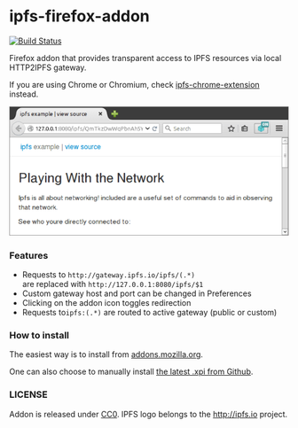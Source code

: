 # ipfs-firefox-addon

[![Build Status](https://travis-ci.org/lidel/ipfs-firefox-addon.svg)](https://travis-ci.org/lidel/ipfs-firefox-addon)

Firefox addon that provides transparent access to IPFS resources via local HTTP2IPFS gateway.

If you are using Chrome or Chromium, check [ipfs-chrome-extension](https://github.com/dylanPowers/ipfs-chrome-extension) instead.

![screenshot v0.2.0](screenshot.png)

### Features

- Requests to `http://gateway.ipfs.io/ipfs/(.*)`  
  are replaced with `http://127.0.0.1:8080/ipfs/$1`
- Custom gateway host and port can be changed in Preferences
- Clicking on the addon icon toggles redirection
- Requests to`ipfs:(.*)` are routed to active gateway (public or custom)


### How to install

The easiest way is to install from [addons.mozilla.org](https://addons.mozilla.org/en-US/firefox/addon/ipfs-gateway-redirect/).

One can also choose to manually install [the latest .xpi from Github](https://github.com/lidel/ipfs-firefox-addon/releases/latest).

### LICENSE

Addon is released under [CC0](LICENSE). IPFS logo belongs to the http://ipfs.io project.
